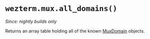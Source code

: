 # `wezterm.mux.all_domains()`

*Since: nightly builds only*

Returns an array table holding all of the known
[MuxDomain](../MuxDomain/index.md) objects.
